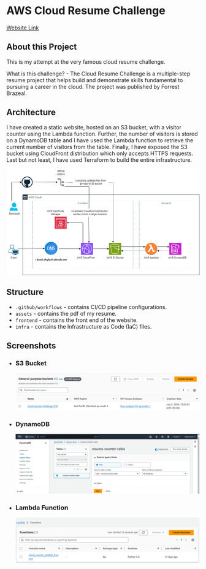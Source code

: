 # AWS Cloud Resume Challenge

[Website Link](https://cloud.shybal-ghosh.me)

## About this Project

This is my attempt at the very famous cloud resume challenge.

What is this challenge? - The Cloud Resume Challenge is a multiple-step resume project that helps build and demonstrate skills fundamental to pursuing a career in the cloud. The project was published by Forrest Brazeal.

## Architecture

I have created a static website, hosted on an S3 bucket, with a visitor counter using the Lambda function. Further, the number of visitors is stored on a DynamoDB table and I have used the Lambda function to retrieve the current number of visitors from the table. Finally, I have exposed the S3 bucket using CloudFront distribution which only accepts HTTPS requests. Last but not least, I have used Terraform to build the entire infrastructure.

![architecture](<.github/cloud-resume-architecture.drawio%20(1).png>)

## Structure

- `.github/workflows` - contains CI/CD pipeline configurations.
- `assets` - contains the pdf of my resume.
- `frontend` - contains the front end of the website.
- `infra` - contains the Infrastructure as Code (IaC) files.

## Screenshots

- ### S3 Bucket

  ![s3-bucket](.github/S3-bucket-ss.png)

- ### DynamoDB

  ![dynamodb](.github/dynamo-db-ss.png)

- ### Lambda Function
  ![lambda](.github/lambda-function.png)
